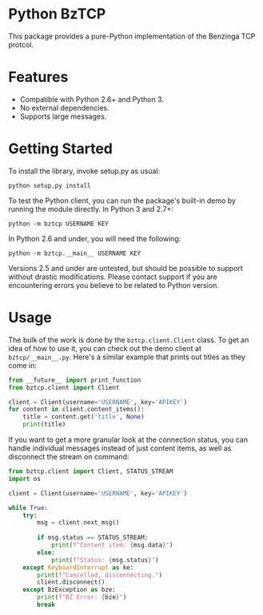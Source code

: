 # Python BzTCP
This package provides a pure-Python implementation of the Benzinga TCP protcol.

# Features

  * Compatible with Python 2.6+ and Python 3.
  * No external dependencies.
  * Supports large messages.

# Getting Started
To install the library, invoke setup.py as usual:

    python setup.py install

To test the Python client, you can run the package's built-in demo by running the
module directly. In Python 3 and 2.7+:

    python -m bztcp USERNAME KEY

In Python 2.6 and under, you will need the following:

    python -m bztcp.__main__ USERNAME KEY

Versions 2.5 and under are untested, but should be possible to support without
drastic modifications. Please contact support if you are encountering errors you
believe to be related to Python version.

# Usage
The bulk of the work is done by the `bztcp.client.Client` class. To get an idea
of how to use it, you can check out the demo client at `bztcp/__main__.py`. Here's
a similar example that prints out titles as they come in:

```python
from __future__ import print_function
from bztcp.client import Client

client = Client(username='USERNAME', key='APIKEY')
for content in client.content_items():
    title = content.get('title', None)
    print(title)
```

If you want to get a more granular look at the connection status, 
you can handle individual messages instead of just content items,
as well as disconnect the stream on command:

```python
from bztcp.client import Client, STATUS_STREAM
import os

client = Client(username='USERNAME', key='APIKEY')

while True:
    try:
        msg = client.next_msg()
        
        if msg.status == STATUS_STREAM:
            print(f"Content item: {msg.data}")
        else:
            print(f"Status: {msg.status}")
    except KeyboardInterrupt as ke:
        print(f"Cancelled, disconnecting.")
        client.disconnect()
    except BzException as bze:
        print(f"BZ Error: {bze}")
        break
```

